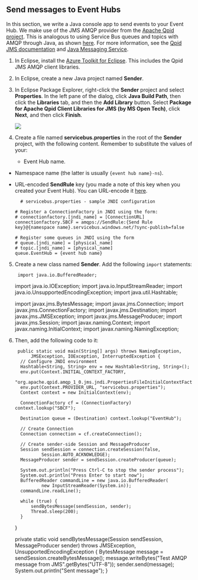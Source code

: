 ## Send messages to Event Hubs
In this section, we write a Java console app to send events to your Event Hub. We make use of the JMS AMQP provider from the [Apache Qpid project](http://qpid.apache.org/). This is analogous to using Service Bus queues and topics with AMQP through Java, as shown [here](../service-bus/service-bus-java-how-to-use-jms-api-amqp.md). For more information, see the [Qpid JMS documentation](http://qpid.apache.org/releases/qpid-0.30/programming/book/QpidJMS.html) and [Java Messaging Service](http://www.oracle.com/technetwork/java/jms/index.html).

1. In Eclipse, install the [Azure Toolkit for Eclipse](https://msdn.microsoft.com/library/azure/hh690946.aspx). This includes the Qpid JMS AMQP client libraries.

2. In Eclipse, create a new Java project named **Sender**.

3. In Eclipse Package Explorer, right-click the **Sender** project and select **Properties**. In the left pane of the dialog, click **Java Build Path**, then click the **Libraries** tab, and then the **Add Library** button. Select **Package for Apache Qpid Client Libraries for JMS (by MS Open Tech)**, click **Next**, and then click **Finish**.

    ![][8]

4. Create a file named **servicebus.properties** in the root of the **Sender** project, with the following content. Remember to substitute the values of your:

   * Event Hub name.
* Namespace name (the latter is usually `{event hub name}-ns`).
* URL-encoded **SendRule** key (you made a note of this key when you created your Event Hub). You can URL-encode it [here](http://www.w3schools.com/tags/ref_urlencode.asp).

        # servicebus.properties - sample JNDI configuration

      # Register a ConnectionFactory in JNDI using the form:
      # connectionfactory.[jndi_name] = [ConnectionURL]
      connectionfactory.SBCF = amqps://SendRule:{Send Rule key}@{namespace name}.servicebus.windows.net/?sync-publish=false

      # Register some queues in JNDI using the form
      # queue.[jndi_name] = [physical_name]
      # topic.[jndi_name] = [physical_name]
      queue.EventHub = {event hub name}

5. Create a new class named **Sender**. Add the following `import` statements:

        import java.io.BufferedReader;
     import java.io.IOException;
     import java.io.InputStreamReader;
     import java.io.UnsupportedEncodingException;
     import java.util.Hashtable;

     import javax.jms.BytesMessage;
     import javax.jms.Connection;
     import javax.jms.ConnectionFactory;
     import javax.jms.Destination;
     import javax.jms.JMSException;
     import javax.jms.MessageProducer;
     import javax.jms.Session;
     import javax.naming.Context;
     import javax.naming.InitialContext;
     import javax.naming.NamingException;
6. Then, add the following code to it:

        public static void main(String[] args) throws NamingException,
             JMSException, IOException, InterruptedException {
         // Configure JNDI environment
         Hashtable<String, String> env = new Hashtable<String, String>();
         env.put(Context.INITIAL_CONTEXT_FACTORY,
                 "org.apache.qpid.amqp_1_0.jms.jndi.PropertiesFileInitialContextFactory");
         env.put(Context.PROVIDER_URL, "servicebus.properties");
         Context context = new InitialContext(env);

         ConnectionFactory cf = (ConnectionFactory) context.lookup("SBCF");

         Destination queue = (Destination) context.lookup("EventHub");

         // Create Connection
         Connection connection = cf.createConnection();

         // Create sender-side Session and MessageProducer
         Session sendSession = connection.createSession(false,
                 Session.AUTO_ACKNOWLEDGE);
         MessageProducer sender = sendSession.createProducer(queue);

         System.out.println("Press Ctrl-C to stop the sender process");
         System.out.println("Press Enter to start now");
         BufferedReader commandLine = new java.io.BufferedReader(
                 new InputStreamReader(System.in));
         commandLine.readLine();

         while (true) {
             sendBytesMessage(sendSession, sender);
             Thread.sleep(200);
         }
     }

     private static void sendBytesMessage(Session sendSession, MessageProducer sender) throws JMSException, UnsupportedEncodingException {
         BytesMessage message = sendSession.createBytesMessage();
         message.writeBytes("Test AMQP message from JMS".getBytes("UTF-8"));
         sender.send(message);
         System.out.println("Sent message");
     }




<!-- Images -->

[8]: ./media/service-bus-event-hubs-getstarted/create-sender-java1.png

